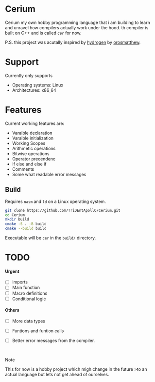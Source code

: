 # Cerium
Cerium my own hobby programming language that i am building to learn and unravel how compilers actually work under the hood. th compiler is built on C++ and is called *`cer`* for now.

P.S. this project was acutally inspired by [hydrogen](https://github.com/orosmatthew/hydrogen-cpp) by [orosmatthew](https://github.com/orosmatthew).

# Support

Currently only supports

- Operating systems: Linux
- Architectures: x86_64 

# Features
Current working features are:

- Varaible declaration
- Varaible initialization
- Working Scopes
- Arithmetic operations
- Bitwise operations
- Operator precendenc
- If else and else if
- Comments
- Some what readable error messages

## Build

Requires `nasm` and `ld` on a Linux operating system.

```bash & zsh
git clone https://github.com/TriDEntApollO/Cerium.git
cd Cerium
mkdir build
cmake -S . -B build
cmake --build build
```

Executable will be `cer` in the `build/` directory.

# TODO

#### Urgent

- [ ] Imports
- [ ] Main function
- [ ] Macro definitions
- [ ] Conditional logic
  
#### Others
- [ ] More data types
- [ ] Funtions and funtion calls
- [ ] Better error messages from the compiler.


</br>

> [!NOTE]
>
><p>This for now is a hobby project which migh change in the future >to an actual language but lets not get ahead of ourselves.</p>